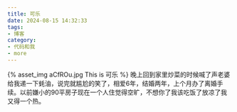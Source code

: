 ```yaml
---
title: 可乐
date: 2024-08-15 14:32:33
tags:
- 博客
category:
- 代码和我
- more
---
```

{% asset_img aCfROu.jpg This is 可乐 %}
晚上回到家里炒菜的时候喊了声老婆给我递一下蚝油，说完就尴尬的笑了，相爱6年，结婚两年，上个月办了离婚手续。以前嫌小的90平房子现在一个人住觉得空旷，不想你了我该吃饭了放凉了我又得一个热。
